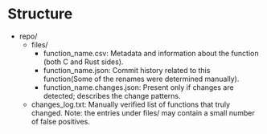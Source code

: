 # Structure

- repo/
  - files/
    - function_name.csv: Metadata and information about the function (both C and Rust sides).
    - function_name.json: Commit history related to this function(Some of the renames were determined manually).
    - function_name.changes.json: Present only if changes are detected; describes the change patterns.
  - changes_log.txt: Manually verified list of functions that truly changed. Note: the entries under files/ may contain a small number of false positives.
